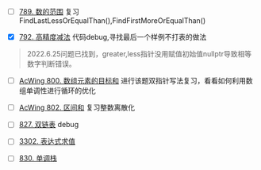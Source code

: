 - [ ] [789. 数的范围](https://www.acwing.com/problem/content/description/791/)
复习FindLastLessOrEqualThan(),FindFirstMoreOrEqualThan()  

- [x] [792. 高精度减法](https://www.acwing.com/problem/content/794/)
代码debug,寻找最后一个样例不打表的做法  
> 2022.6.25问题已找到，greater,less指针没用赋值初始值nullptr导致相等数字判断错误。  

- [ ] [AcWing 800. 数组元素的目标和](https://www.acwing.com/problem/content/802/)
进行该题双指针写法复习，看看如何利用数组单调性进行循环的优化  

- [ ] [AcWing 802. 区间和](https://www.acwing.com/problem/content/804/)
复习整数离散化  
- [ ] [827. 双链表](https://www.acwing.com/problem/content/829/)
debug  
- [ ] [3302. 表达式求值](https://www.acwing.com/problem/content/3305/)
- [ ] [830. 单调栈](https://www.acwing.com/problem/content/832/)
